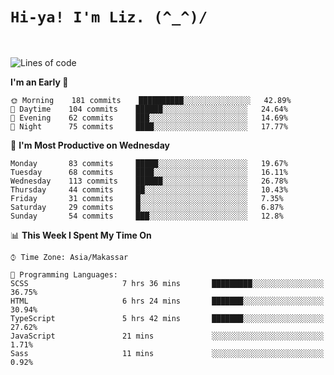 
# `Hi-ya! I'm Liz. (^_^)/ `

<br>

<!--START_SECTION:waka-->
![Lines of code](https://img.shields.io/badge/From%20Hello%20World%20I%27ve%20Written-34084%20lines%20of%20code-blue)

**I'm an Early 🐤** 

```text
🌞 Morning    181 commits    ██████████░░░░░░░░░░░░░░░   42.89% 
🌆 Daytime    104 commits    ██████░░░░░░░░░░░░░░░░░░░   24.64% 
🌃 Evening    62 commits     ███░░░░░░░░░░░░░░░░░░░░░░   14.69% 
🌙 Night      75 commits     ████░░░░░░░░░░░░░░░░░░░░░   17.77%

```
📅 **I'm Most Productive on Wednesday** 

```text
Monday       83 commits     █████░░░░░░░░░░░░░░░░░░░░   19.67% 
Tuesday      68 commits     ████░░░░░░░░░░░░░░░░░░░░░   16.11% 
Wednesday    113 commits    ██████░░░░░░░░░░░░░░░░░░░   26.78% 
Thursday     44 commits     ██░░░░░░░░░░░░░░░░░░░░░░░   10.43% 
Friday       31 commits     █░░░░░░░░░░░░░░░░░░░░░░░░   7.35% 
Saturday     29 commits     █░░░░░░░░░░░░░░░░░░░░░░░░   6.87% 
Sunday       54 commits     ███░░░░░░░░░░░░░░░░░░░░░░   12.8%

```


📊 **This Week I Spent My Time On** 

```text
⌚︎ Time Zone: Asia/Makassar

💬 Programming Languages: 
SCSS                     7 hrs 36 mins       █████████░░░░░░░░░░░░░░░░   36.75% 
HTML                     6 hrs 24 mins       ███████░░░░░░░░░░░░░░░░░░   30.94% 
TypeScript               5 hrs 42 mins       ███████░░░░░░░░░░░░░░░░░░   27.62% 
JavaScript               21 mins             ░░░░░░░░░░░░░░░░░░░░░░░░░   1.71% 
Sass                     11 mins             ░░░░░░░░░░░░░░░░░░░░░░░░░   0.92%

```


<!--END_SECTION:waka-->


